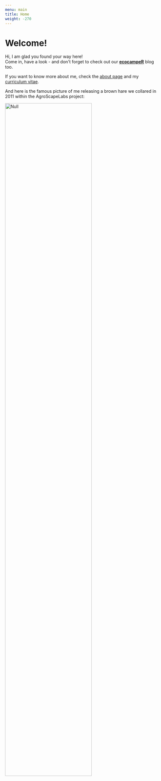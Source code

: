 ```yaml
---
menu: main
title: Home
weight: -270
---
```


<script src="https://use.fontawesome.com/6b7c0d5882.js"></script>

# Welcome!

Hi, I am glad you found your way here!  
Come in, have a look - and don't forget to check out our **[ecocampeR](https://ecocampeR.netlify.com)** blog too.

If you want to know more about me, check the [about page](https://cedricscherer.netlify.com/about/) and my [curriculum vitae](https://cedricscherer.netlify.com/cv/).

And here is the famous picture of me releasing a brown hare we collared in 2011 within the AgroScapeLabs project:

<img src="/images/hare.jpg" style='width:75%;' border="0" alt="Null">
